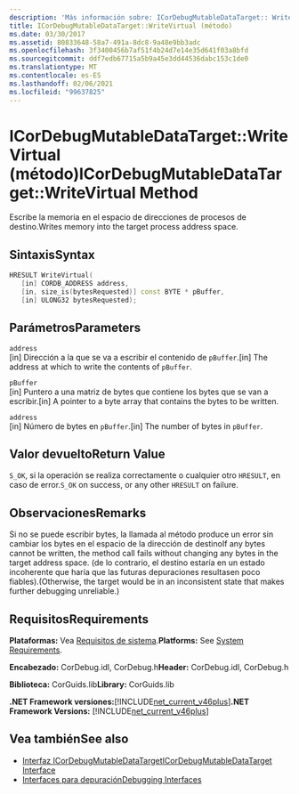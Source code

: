```yaml
---
description: 'Más información sobre: ICorDebugMutableDataTarget:: WriteVirtual ((método)'
title: ICorDebugMutableDataTarget::WriteVirtual (método)
ms.date: 03/30/2017
ms.assetid: 80833648-58a7-491a-8dc8-9a48e9bb3adc
ms.openlocfilehash: 3f3400456b7af51f4b24d7e14e35d641f03a8bfd
ms.sourcegitcommit: ddf7edb67715a5b9a45e3dd44536dabc153c1de0
ms.translationtype: MT
ms.contentlocale: es-ES
ms.lasthandoff: 02/06/2021
ms.locfileid: "99637825"
---
```

# <a name="icordebugmutabledatatargetwritevirtual-method"></a><span data-ttu-id="86f99-103">ICorDebugMutableDataTarget::WriteVirtual (método)</span><span class="sxs-lookup"><span data-stu-id="86f99-103">ICorDebugMutableDataTarget::WriteVirtual Method</span></span>

<span data-ttu-id="86f99-104">Escribe la memoria en el espacio de direcciones de procesos de destino.</span><span class="sxs-lookup"><span data-stu-id="86f99-104">Writes memory into the target process address space.</span></span>  
  
## <a name="syntax"></a><span data-ttu-id="86f99-105">Sintaxis</span><span class="sxs-lookup"><span data-stu-id="86f99-105">Syntax</span></span>  
  
```cpp  
HRESULT WriteVirtual(  
   [in] CORDB_ADDRESS address,  
   [in, size_is(bytesRequested)] const BYTE * pBuffer,  
   [in] ULONG32 bytesRequested);  
```  
  
## <a name="parameters"></a><span data-ttu-id="86f99-106">Parámetros</span><span class="sxs-lookup"><span data-stu-id="86f99-106">Parameters</span></span>  

 `address`  
 <span data-ttu-id="86f99-107">[in] Dirección a la que se va a escribir el contenido de `pBuffer`.</span><span class="sxs-lookup"><span data-stu-id="86f99-107">[in] The address at which to write the contents of `pBuffer`.</span></span>  
  
 `pBuffer`  
 <span data-ttu-id="86f99-108">[in] Puntero a una matriz de bytes que contiene los bytes que se van a escribir.</span><span class="sxs-lookup"><span data-stu-id="86f99-108">[in] A pointer to a byte array that contains the bytes to be written.</span></span>  
  
 `address`  
 <span data-ttu-id="86f99-109">[in] Número de bytes en `pBuffer`.</span><span class="sxs-lookup"><span data-stu-id="86f99-109">[in] The number of bytes in `pBuffer`.</span></span>  
  
## <a name="return-value"></a><span data-ttu-id="86f99-110">Valor devuelto</span><span class="sxs-lookup"><span data-stu-id="86f99-110">Return Value</span></span>  

 <span data-ttu-id="86f99-111">`S_OK`, si la operación se realiza correctamente o cualquier otro `HRESULT`, en caso de error.</span><span class="sxs-lookup"><span data-stu-id="86f99-111">`S_OK` on success, or any other `HRESULT` on failure.</span></span>  
  
## <a name="remarks"></a><span data-ttu-id="86f99-112">Observaciones</span><span class="sxs-lookup"><span data-stu-id="86f99-112">Remarks</span></span>  

 <span data-ttu-id="86f99-113">Si no se puede escribir bytes, la llamada al método produce un error sin cambiar los bytes en el espacio de la dirección de destino</span><span class="sxs-lookup"><span data-stu-id="86f99-113">If any bytes cannot be written, the method call fails without changing any bytes in the target address space.</span></span> <span data-ttu-id="86f99-114">(de lo contrario, el destino estaría en un estado incoherente que haría que las futuras depuraciones resultasen poco fiables).</span><span class="sxs-lookup"><span data-stu-id="86f99-114">(Otherwise, the target would be in an inconsistent state that makes further debugging unreliable.)</span></span>  
  
## <a name="requirements"></a><span data-ttu-id="86f99-115">Requisitos</span><span class="sxs-lookup"><span data-stu-id="86f99-115">Requirements</span></span>  

 <span data-ttu-id="86f99-116">**Plataformas:** Vea [Requisitos de sistema](../../get-started/system-requirements.md).</span><span class="sxs-lookup"><span data-stu-id="86f99-116">**Platforms:** See [System Requirements](../../get-started/system-requirements.md).</span></span>  
  
 <span data-ttu-id="86f99-117">**Encabezado:** CorDebug.idl, CorDebug.h</span><span class="sxs-lookup"><span data-stu-id="86f99-117">**Header:** CorDebug.idl, CorDebug.h</span></span>  
  
 <span data-ttu-id="86f99-118">**Biblioteca:** CorGuids.lib</span><span class="sxs-lookup"><span data-stu-id="86f99-118">**Library:** CorGuids.lib</span></span>  
  
 <span data-ttu-id="86f99-119">**.NET Framework versiones:**[!INCLUDE[net_current_v46plus](../../../../includes/net-current-v46plus-md.md)]</span><span class="sxs-lookup"><span data-stu-id="86f99-119">**.NET Framework Versions:** [!INCLUDE[net_current_v46plus](../../../../includes/net-current-v46plus-md.md)]</span></span>  
  
## <a name="see-also"></a><span data-ttu-id="86f99-120">Vea también</span><span class="sxs-lookup"><span data-stu-id="86f99-120">See also</span></span>

- [<span data-ttu-id="86f99-121">Interfaz ICorDebugMutableDataTarget</span><span class="sxs-lookup"><span data-stu-id="86f99-121">ICorDebugMutableDataTarget Interface</span></span>](icordebugmutabledatatarget-interface.md)
- [<span data-ttu-id="86f99-122">Interfaces para depuración</span><span class="sxs-lookup"><span data-stu-id="86f99-122">Debugging Interfaces</span></span>](debugging-interfaces.md)
